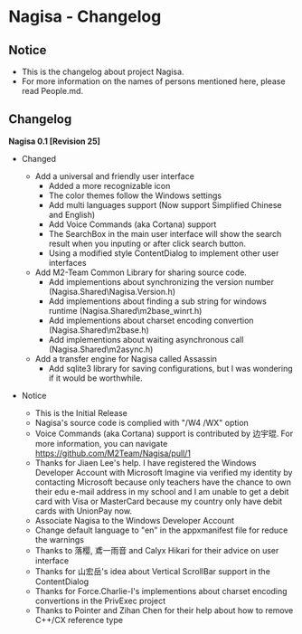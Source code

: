 ﻿# Nagisa - Changelog

## Notice
- This is the changelog about project Nagisa.
- For more information on the names of persons mentioned here, please read People.md.

## Changelog

**Nagisa 0.1 [Revision 25]**

- Changed
  - Add a universal and friendly user interface
    - Added a more recognizable icon
    - The color themes follow the Windows settings
    - Add multi languages support (Now support Simplified Chinese and English)
    - Add Voice Commands (aka Cortana) support
    - The SearchBox in the main user interface will show the search result when
	  you inputing or after click search button.
	- Using a modified style ContentDialog to implement other user interfaces
  - Add M2-Team Common Library for sharing source code.
    - Add implementions about synchronizing the version number
	  (Nagisa.Shared\Nagisa.Version.h)
    - Add implementions about finding a sub string for windows runtime
	  (Nagisa.Shared\m2base_winrt.h)
    - Add implementions about charset encoding convertion
	  (Nagisa.Shared\m2base.h)
    - Add implementions about waiting asynchronous call
	  (Nagisa.Shared\m2async.h)
  - Add a transfer engine for Nagisa called Assassin
    - Add sqlite3 library for saving configurations, but I was wondering if it 
	  would be worthwhile.

- Notice
  - This is the Initial Release
  - Nagisa's source code is complied with "/W4 /WX" option
  - Voice Commands (aka Cortana) support is contributed by 边宇琨. For more 
    information, you can navigate https://github.com/M2Team/Nagisa/pull/1
  - Thanks for Jiaen Lee's help. I have registered the Windows Developer 
    Account with Microsoft Imagine via verified my identity by contacting 
	Microsoft because only teachers have the chance to own their edu e-mail 
	address in my school and I am unable to get a debit card with Visa or 
	MasterCard because my country only have debit cards with UnionPay now.
  - Associate Nagisa to the Windows Developer Account
  - Change default language to "en" in the appxmanifest file for reduce the 
    warnings
  - Thanks to 落樱, 鳶一雨音 and Calyx Hikari for their advice on user 
    interface
  - Thanks for 山宏岳's idea about Vertical ScrollBar support in the 
    ContentDialog
  - Thanks for Force.Charlie-I's implementions about charset encoding 
    convertions in the PrivExec project
  - Thanks to Pointer and Zihan Chen for their help about how to remove C++/CX 
    reference type
